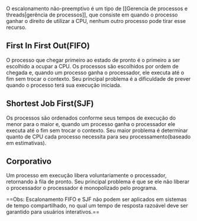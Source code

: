 O escalonamento não-preemptivo é um tipo de [[Gerencia de processos e threads|gerência de processos]], que consiste em quando o processo ganhar o direito de utilizar a CPU, nenhum outro processo pode tirar esse recurso.

## First In First Out(FIFO)

O processo que chegar primeiro ao estado de pronto é o primeiro a ser escolhido a ocupar a CPU. Os processos são escolhidos por ordem de chegada e, quando um processo ganha o processador, ele executa até o fim sem trocar o contexto. Seu principal problema é a dificuldade de prever quando o processo terá sua execução iniciada.

## Shortest Job First(SJF)

Os processos são ordenados conforme seus tempos de execução do menor para o maior e, quando um processo ganha o processador ele executa até o fim sem trocar o contexto. Seu maior problema é determinar quanto de CPU cada processo necessita para seu processamento(baseado em estimativas).

## Corporativo 

Um processo em execução libera voluntariamente o processador, retornando à fila de pronto. Seu principal problema é que se ele não liberar o processador o processador é monopolizado pelo programa.

==Obs: Escalonamento FIFO e SJF não podem ser aplicados em sistemas de tempo compartilhado, no qual um tempo de resposta razoável deve ser garantido para usuários interativos.== 